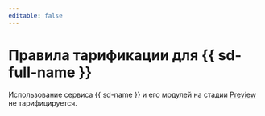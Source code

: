 ```yaml
---
editable: false
---
```


# Правила тарификации для {{ sd-full-name }}

Использование сервиса {{ sd-name }} и его модулей на стадии [Preview](../overview/concepts/launch-stages.md) не тарифицируется.
